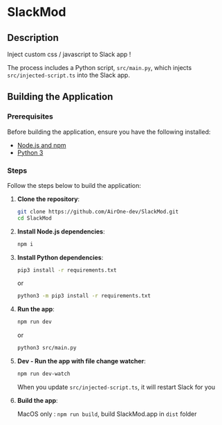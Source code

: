 # SlackMod

## Description

Inject custom css / javascript to Slack app !

The process includes a Python script, `src/main.py`, which injects `src/injected-script.ts` into the Slack app.

## Building the Application

### Prerequisites

Before building the application, ensure you have the following installed:

- [Node.js and npm](https://nodejs.org/)
- [Python 3](https://www.python.org/downloads/)

### Steps

Follow the steps below to build the application:

1. **Clone the repository**:

    ```bash
    git clone https://github.com/AirOne-dev/SlackMod.git
    cd SlackMod
    ```

2. **Install Node.js dependencies**:

    ```bash
    npm i
    ```

3. **Install Python dependencies**:

    ```bash
    pip3 install -r requirements.txt
    ```

    or

    ```bash
    python3 -m pip3 install -r requirements.txt
    ```

4. **Run the app**:

    ```bash
    npm run dev
    ```

    or

    ```bash
    python3 src/main.py
    ```

5. **Dev - Run the app with file change watcher**:

    ```bash
    npm run dev-watch
    ```

    When you update `src/injected-script.ts`, it will restart Slack for you

6. **Build the app**:

    MacOS only : `npm run build`, build SlackMod.app in `dist` folder
